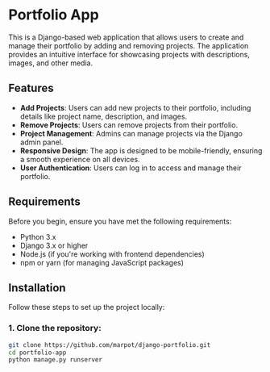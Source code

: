 # Portfolio App

This is a Django-based web application that allows users to create and manage their portfolio by adding and removing projects. The application provides an intuitive interface for showcasing projects with descriptions, images, and other media.

## Features

- **Add Projects**: Users can add new projects to their portfolio, including details like project name, description, and images.
- **Remove Projects**: Users can remove projects from their portfolio.
- **Project Management**: Admins can manage projects via the Django admin panel.
- **Responsive Design**: The app is designed to be mobile-friendly, ensuring a smooth experience on all devices.
- **User Authentication**: Users can log in to access and manage their portfolio.

## Requirements

Before you begin, ensure you have met the following requirements:

- Python 3.x
- Django 3.x or higher
- Node.js (if you're working with frontend dependencies)
- npm or yarn (for managing JavaScript packages)

## Installation

Follow these steps to set up the project locally:

### 1. Clone the repository:

```bash
git clone https://github.com/marpot/django-portfolio.git
cd portfolio-app
python manage.py runserver
